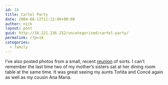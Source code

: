 ```yaml
---
id: 14
title: Cartel Party
date: 2004-08-12T11:12:00+00:00
author: nick
layout: post
guid: http://18.221.236.252/uncategorized/cartel-party/
permalink: /?p=14
categories:
  - family
---
```

I&#8217;ve also posted photos from a small, recent [reunion](http://www.flickr.com/photos/tcob/124917093/in/set-72057594101467052/) of sorts. I can&#8217;t remember the last time two of my mother&#8217;s sisters sat at her dining room table at the same time. It was great seeing my aunts To&ntilde;ita and Conc&eacute; again as well as my cousin Ana Maria.